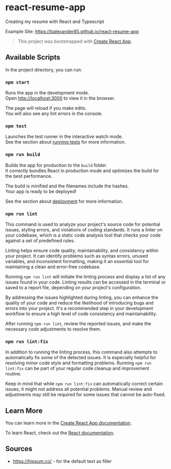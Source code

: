 # react-resume-app

Creating my resume with React and Typescript

Example Site: https://balexander85.github.io/react-resume-app

> This project was bootstrapped with [Create React App](https://github.com/facebook/create-react-app).

## Available Scripts

In the project directory, you can run:

### `npm start`

Runs the app in the development mode.\
Open [http://localhost:3000](http://localhost:3000) to view it in the browser.

The page will reload if you make edits.\
You will also see any lint errors in the console.

### `npm test`

Launches the test runner in the interactive watch mode.\
See the section about [running tests](https://facebook.github.io/create-react-app/docs/running-tests) for more
information.

### `npm run build`

Builds the app for production to the `build` folder.\
It correctly bundles React in production mode and optimizes the build for the best performance.

The build is minified and the filenames include the hashes.\
Your app is ready to be deployed!

See the section about [deployment](https://facebook.github.io/create-react-app/docs/deployment) for more information.

### `npm run lint`

This command is used to analyze your project's source code for potential issues, styling errors, and violations of
coding standards. It runs a linter on your codebase, which is a static code analysis tool that checks your code against
a set of predefined rules.

Linting helps ensure code quality, maintainability, and consistency within your project. It can identify problems such
as syntax errors, unused variables, and inconsistent formatting, making it an essential tool for maintaining a clean and
error-free codebase.

Running `npm run lint` will initiate the linting process and display a list of any issues found in your code. Linting
results can be accessed in the terminal or saved to a report file, depending on your project's configuration.

By addressing the issues highlighted during linting, you can enhance the quality of your code and reduce the likelihood
of introducing bugs and errors into your project. It's a recommended step in your development workflow to ensure a high
level of code consistency and maintainability.

After running `npm run lint`, review the reported issues, and make the necessary code adjustments to resolve them.

### `npm run lint:fix`

In addition to running the linting process, this command also attempts to automatically fix some of the detected issues.
It is especially helpful for resolving minor code style and formatting problems. Running `npm run lint:fix` can be part
of your regular code cleanup and improvement routine.

Keep in mind that while `npm run lint:fix` can automatically correct certain issues, it might not address all potential
problems. Manual review and adjustments may still be required for some issues that cannot be auto-fixed.

## Learn More

You can learn more in
the [Create React App documentation](https://facebook.github.io/create-react-app/docs/getting-started).

To learn React, check out the [React documentation](https://reactjs.org/).

## Sources

* https://hipsum.co/ - for the default text as filler
